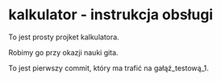 # kalkulator - instrukcja obsługi
To jest prosty projket kalkulatora.

Robimy go przy okazji nauki gita. 

To jest pierwszy commit, który ma trafić na gałąź_testową_1.